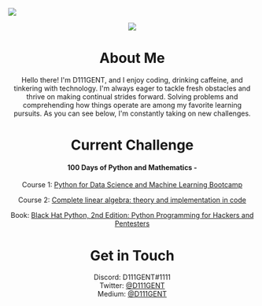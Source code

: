 ![](https://komarev.com/ghpvc/?username=D111GENT)

<div align="center"><img src="https://svgur.com/i/paR.svg"></div>

<h1 align="center">About Me</h1>
<div align="center">
<p text-align="center">
Hello there! I'm D111GENT, and I enjoy coding, drinking caffeine, and tinkering with technology. I'm always eager to tackle fresh obstacles and thrive on making continual strides forward. Solving problems and comprehending how things operate are among my favorite learning pursuits. As you can see below, I'm constantly taking on new challenges.

# Current Challenge

#### 100 Days of Python and Mathematics -

Course 1: [Python for Data Science and Machine Learning Bootcamp](https://www.udemy.com/share/101WaU3@zbuWHqAXFGrU13nt_LTriuhYrhSrPUSR1AsmZEDHZ_5kHCk20zffy5X2pK2wJPDuuQ==/)

Course 2: [Complete linear algebra: theory and implementation in code](https://www.udemy.com/course/linear-algebra-theory-and-implementation/learn/lecture/10500346#overview)

Book: [Black Hat Python, 2nd Edition: Python Programming for Hackers and Pentesters](https://www.amazon.com/dp/1718501129/ref=cm_sw_r_as_gl_apa_gl_i_VHG1D00VYAX92DWZYCXY?linkCode=ml1&tag=thehackerhut-20)


# Get in Touch<br>
Discord: D111GENT#1111<br>
Twitter: [@D111GENT](https://twitter.com/d111gent)<br>
Medium: [@D111GENT](https://medium.com/@D111GENT)<br>
